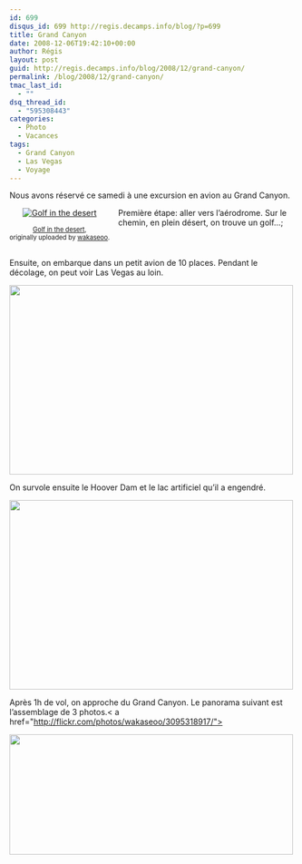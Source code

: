 ```yaml
---
id: 699
disqus_id: 699 http://regis.decamps.info/blog/?p=699
title: Grand Canyon
date: 2008-12-06T19:42:10+00:00
author: Régis
layout: post
guid: http://regis.decamps.info/blog/2008/12/grand-canyon/
permalink: /blog/2008/12/grand-canyon/
tmac_last_id:
  - ""
dsq_thread_id:
  - "595308443"
categories:
  - Photo
  - Vacances
tags:
  - Grand Canyon
  - Las Vegas
  - Voyage
---
```

Nous avons réservé ce samedi à une excursion en avion au Grand Canyon.
  
<!--more-->

<div style="float: left; text-align: center; margin-right: 15px; margin-bottom: 15px;">
  <a href="http://www.flickr.com/photos/wakaseoo/3095242175/" title="photo sharing"><img src="http://farm4.static.flickr.com/3204/3095242175_fe89552d5d_t.jpg" alt="Golf in the desert" /></a><br /> <span style="font-size: 0.8em; margin-top: 0px;"><br /> <a href="http://www.flickr.com/photos/wakaseoo/3095242175/">Golf in the desert</a>,<br /> originally uploaded by <a href="http://www.flickr.com/people/wakaseoo/">wakaseoo</a>.<br /> </span>
</div>

Première étape: aller vers l’aérodrome. Sur le chemin, en plein désert, on trouve un golf…;
  
<br clear="all" />

Ensuite, on embarque dans un petit avion de 10 places. Pendant le décolage, on peut voir Las Vegas au loin.
  
[<img alt="" src="http://static.flickr.com/3083/3096131208_d36881e223.jpg?v=0" title="Las Vegas au loin" class="aligncenter" width="500" height="334" />](http://flickr.com/photos/wakaseoo/3096131208)

On survole ensuite le Hoover Dam et le lac artificiel qu’il a engendré.
  
[<img alt="" src="http://static.flickr.com/3001/3095321843_c5cb654065.jpg?v=0" title="Hoover Dam et Lake Mead" class="alignnone" width="500" height="334" />](http://flickr.com/photos/wakaseoo/3095321843/)

Après 1h de vol, on approche du Grand Canyon. Le panorama suivant est l’assemblage de 3 photos.< a href="http://flickr.com/photos/wakaseoo/3095318917/">
  
<img alt="" src="http://static.flickr.com/3003/3095318917_2771e91582.jpg?v=0" title="Grand Canyon" class="aligncenter" width="500" height="212" /></a>
